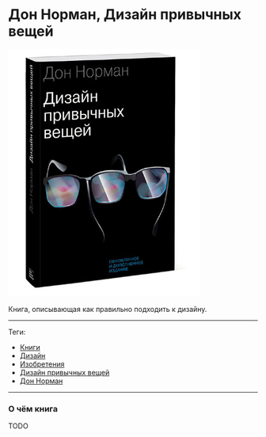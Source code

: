 # Дон Норман, Дизайн привычных вещей

![cover](Дон%20Норман%20-%20Дизайн%20привычных%20вещей.jpg)

Книга, описывающая как правильно подходить к дизайну.

---

Теги:

- [Книги](../../_tags/Книги.md)
- [Дизайн](../../_tags/Дизайн.md)
- [Изобретения](../../_tags/Изобретения.md)
- [Дизайн привычных вещей](../../_tags/Дизайн%20привычных%20вещей.md)
- [Дон Норман](../../_tags/Дон%20Норман.md)

---

### О чём книга

TODO
